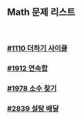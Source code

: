 ## Math 문제 리스트

<br>

### [#1110 더하기 사이클](./2020-01-06/README.md)

### [#1912 연속합](./2020-01-13/README.md)

### [#1978 소수 찾기](./2020-01-10/README.md)

### [#2839 설탕 배달](./2020-01-03/README.md)